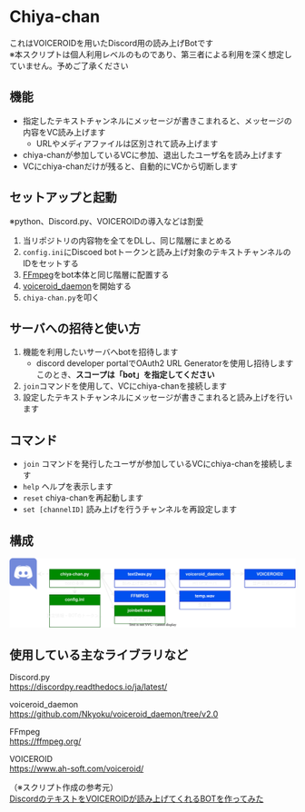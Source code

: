 # Chiya-chan

これはVOICEROIDを用いたDiscord用の読み上げBotです<br>
※本スクリプトは個人利用レベルのものであり、第三者による利用を深く想定していません。予めご了承ください

## 機能
* 指定したテキストチャンネルにメッセージが書きこまれると、メッセージの内容をVC読み上げます
    * URLやメディアファイルは区別されて読み上げます 
* chiya-chanが参加しているVCに参加、退出したユーザ名を読み上げます
* VCにchiya-chanだけが残ると、自動的にVCから切断します

## セットアップと起動
※python、Discord.py、VOICEROIDの導入などは割愛

1. 当リポジトリの内容物を全てをDLし、同じ階層にまとめる
1. `config.ini`にDiscoed botトークンと読み上げ対象のテキストチャンネルのIDをセットする
1. [FFmpeg](https://ffmpeg.org/)をbot本体と同じ階層に配置する
1. [voiceroid_daemon](https://github.com/Nkyoku/voiceroid_daemon/tree/v2.0)を開始する 
1. `chiya-chan.py`を叩く

## サーバへの招待と使い方

1. 機能を利用したいサーバへbotを招待します
    * discord developer portalでOAuth2 URL Generatorを使用し招待します<br>
    このとき、**スコープは「bot」を指定してください**
1. `join`コマンドを使用して、VCにchiya-chanを接続します
1. 設定したテキストチャンネルにメッセージが書きこまれると読み上げを行います

## コマンド
* `join` コマンドを発行したユーザが参加しているVCにchiya-chanを接続します
* `help` ヘルプを表示します
* `reset` chiya-chanを再起動します
* `set [channelID]` 読み上げを行うチャンネルを再設定します

## 構成
![](Component_diagram.drawio.svg)

## 使用している主なライブラリなど

Discord.py<br>
https://discordpy.readthedocs.io/ja/latest/

voiceroid_daemon<br>
https://github.com/Nkyoku/voiceroid_daemon/tree/v2.0

FFmpeg<br>
https://ffmpeg.org/

VOICEROID<br>
https://www.ah-soft.com/voiceroid/

（※スクリプト作成の参考元）<br>
[DiscordのテキストをVOICEROIDが読み上げてくれるBOTを作ってみた](https://www.nohara.dev/entry/2020/07/10/060000)